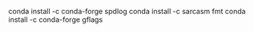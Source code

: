 conda install -c conda-forge spdlog
conda install -c sarcasm fmt
 conda install -c conda-forge gflags